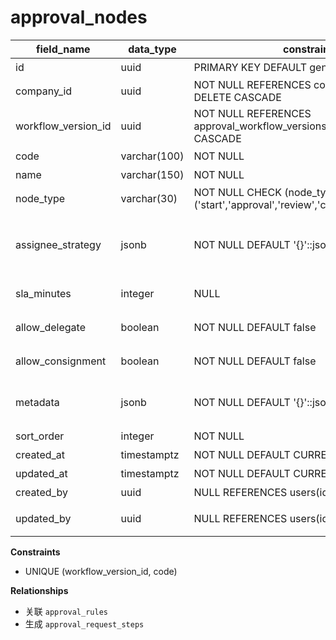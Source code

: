 # approval_nodes

| field_name | data_type | constraints | comment |
| --- | --- | --- | --- |
| id | uuid | PRIMARY KEY DEFAULT gen_random_uuid() | 节点ID |
| company_id | uuid | NOT NULL REFERENCES companies(id) ON DELETE CASCADE | 租户ID |
| workflow_version_id | uuid | NOT NULL REFERENCES approval_workflow_versions(id) ON DELETE CASCADE | 所属流程版本 |
| code | varchar(100) | NOT NULL | 节点标识 |
| name | varchar(150) | NOT NULL | 节点名称 |
| node_type | varchar(30) | NOT NULL CHECK (node_type IN ('start','approval','review','cc','automated','end')) | 节点类型 |
| assignee_strategy | jsonb | NOT NULL DEFAULT '{}'::jsonb | 指派策略（角色、部门、表达式） |
| sla_minutes | integer | NULL | SLA（分钟） |
| allow_delegate | boolean | NOT NULL DEFAULT false | 是否允许转办 |
| allow_consignment | boolean | NOT NULL DEFAULT false | 是否允许加签 |
| metadata | jsonb | NOT NULL DEFAULT '{}'::jsonb | 其他配置（表单片段、权限） |
| sort_order | integer | NOT NULL | 节点顺序 |
| created_at | timestamptz | NOT NULL DEFAULT CURRENT_TIMESTAMP | 创建时间 |
| updated_at | timestamptz | NOT NULL DEFAULT CURRENT_TIMESTAMP | 更新时间 |
| created_by | uuid | NULL REFERENCES users(id) | 创建人 |
| updated_by | uuid | NULL REFERENCES users(id) | 最近更新人 |

**Constraints**
- UNIQUE (workflow_version_id, code)

**Relationships**
- 关联 `approval_rules`
- 生成 `approval_request_steps`
